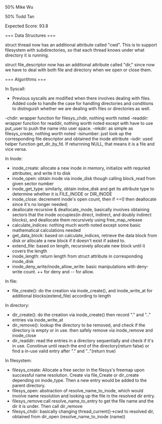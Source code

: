 50% Mike Wu

50% Todd Tan

Expected Score: 93.8

=== Data Structures ===

struct thread now has an additional attribute called "cwd". This is to support filesystem with subdirectories, so that each thread knows under what directory it is running. 

struct file_descriptor now has an additional attribute called "dir," since now we have to deal with both file and directory when we open or close them.

=== Algorithms ===

In Syscall:

- Previous syscalls are modified when there involves dealing with files. Added code to handle the case for handling directories and conditions to distinguish whether we are dealing with files or directories as well.

-chdir: wrapper function for filesys_chdir, nothing worth noted
-readdir: wrapper function for readdir, nothing worth noted except with have to use put_user to push the name into user space.
-mkdir: as simple as filesys_create, nothing worth noted
-isinumber: just look up the corresponding file descriptor and obtained the inode attribute
-isdir: used helper function get_dir_by_fd. If returnning NULL, that means it is a file and vice versa.



In Inode:

- inode_create: allocate a new inode in memory, initialize with requried attributes, and write it to disk
- inode_open: obtain inode via inode_disk though calling block_read from given sector number
- inode_get_type: similarly, obtain indoe_disk and get its attribute type to determine whether it is FILE_INODE or DIR_INODE
- inode_close: decrement inode's open count, then if ==0 then deallocate since it's no longer needed; 
- deallocate recursive & deallocate_inode, basically involves obtaining sectors that the inode occupies(in direct, indirect, and doubly indirect blocks), and deallocate them recursively using free_map_release
- calculate_indices: nothing much worth noted except some basic mathematical calculations needed
- get_data_block: based on calculate_indices, retrieve the data block from disk or allocate a new block if it doesn't exist if asked to.
- extend_file: based on length, recursively allocate new block until it covers the length
- inode_length: return length from struct attribute in corresponding inode_disk
- inode_deny_write/inode_allow_write: basic manipulations with deny-write count. ++ for deny and -- for allow.

In file:

- file_create(): do the creation via inode_create(), and inode_write_at for additional blocks(extend_file) according to length

In directory: 

- dir_create(): do the creation via inode_create() then record "." and ".." entries via inode_write_at
- dir_remove(): lookup the directory to be removed, and check if the directory is empty or in use. then safely remove via inode_remove and inode_close
- dir_readdir: read the entries in a directory sequentially and check if it's in use. Conotinue until reach the end of the directory(return false) or find a in-use valid entry after "." and ".."(return true)

In filesystem:

- filesys_create: Allocate a free sector in the filesys's freemap upon successful name resolution. Create via file_Create or dir_create depending on inode_type. Then a new entry would be added to the parent directory.
- filesys_open: abstraction of resolve_name_to_inode, which would involve name resolution and looking up the file in the resolved dir entry.
- filesys_remove:call resolve_name_to_entry to get the file name and the dir it is under. Then call dir_remove
- filesys_chdir: basically changing thread_current()->cwd to resolved dir, obtained from dir_open (resolve_name_to_inode (name))
